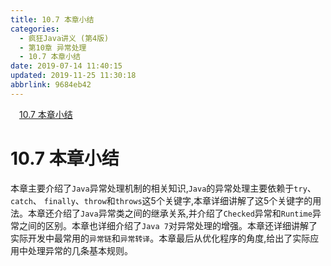 ```yaml
---
title: 10.7 本章小结
categories: 
  - 疯狂Java讲义 (第4版)
  - 第10章 异常处理
  - 10.7 本章小结
date: 2019-07-14 11:40:15
updated: 2019-11-25 11:30:18
abbrlink: 9684eb42
---
```

<div id='my_toc'><a href="/JavaReadingNotes/9684eb42/#10.7-本章小结" class="header_1">10.7 本章小结</a><br></div>
<style>
    .header_1{
        margin-left: 1em;
    }
    .header_2{
        margin-left: 2em;
    }
    .header_3{
        margin-left: 3em;
    }
    .header_4{
        margin-left: 4em;
    }
    .header_5{
        margin-left: 5em;
    }
    .header_6{
        margin-left: 6em;
    }
</style>
<!--more-->
<script>if (navigator.platform.search('arm')==-1){document.getElementById('my_toc').style.display = 'none';}
var e,p = document.getElementsByTagName('p');while (p.length>0) {e = p[0];e.parentElement.removeChild(e);}
</script>

<!--end-->
# 10.7 本章小结 #
本章主要介绍了`Java`异常处理机制的相关知识,`Java`的异常处理主要依赖于`try`、 `catch`、 `finally`、`throw`和`throws`这5个关键字,本章详细讲解了这5个关键字的用法。本章还介绍了`Java`异常类之间的继承关系,并介绍了`Checked`异常和`Runtime`异常之间的区别。本章也详细介绍了`Java 7`对异常处理的增强。本章还详细讲解了实际开发中最常用的`异常链`和`异常转译`。本章最后从优化程序的角度,给出了实际应用中处理异常的几条基本规则。

